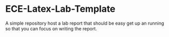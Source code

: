 # ECE-Latex-Lab-Template
A simple repository host a lab report that should be easy get up an running so that you can focus on writing the report.
